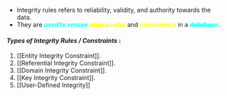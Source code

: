 - Integrity rules refers to reliability, validity, and authority towards the data.
- They are ***<span style="color:#00ffff">used to ensure</span>*** ***<span style="color:#fffd01">data quality</span>*** and ***<span style="color:#fffd01">consistency</span>*** in a ***<span style="color:#00ffff">database</span>***.

#### *Types of Integrity Rules / Constraints* :

1. [[Entity Integrity Constraint]].
2. [[Referential Integrity Constraint]].
3. [[Domain Integrity Constraint]].
4. [[Key Integrity Constraint]].
5. [[User-Defined Integrity]]
